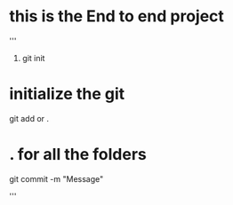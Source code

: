# this is the End to end project

'''
1. git init 
# initialize the git 

git add <fliename> or . 
# . for all the folders

git commit -m "Message"

'''